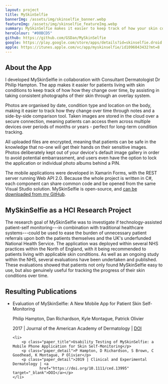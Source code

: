```yaml
---
layout: project 
title: MySkinSelfie 
bannerImg: /assets/img/skinselfie_banner.webp
featureImg: /assets/img/skinselfie_featureImg.webp 
summary: MySkinSelfie makes it easier to keep track of how your skin conditions change over time. I developed the platform while I was a Research Associate in Open Lab, Newcastle University.
heroColour: "#00BCD5" 
github: https://github.com/GSDan/MySkinSelfie 
google: https://play.google.com/store/apps/details?id=skinselfie.droid 
apple: https://itunes.apple.com/vc/app/myskinselfie/id1096043432?mt=8
---
```


## About the App

I developed MySkinSelfie in collaboration with Consultant Dermatologist Dr
Philip Hampton. The app makes it easier for patients living with skin conditions
to keep track of how how they change over time, by assisting in taking
consistent photographs of their skin through an overlay system. 

Photos are organised by date, condition type and location on the body, making it
easier to track how they change over time through notes and a side-by-side
comparison tool. Taken images are stored in the cloud over a secure connection,
meaning patients can access them across multiple devices over periods of months
or years - perfect for long-term condition tracking.

All uploaded files are encrypted, meaning that patients can be safe in the
knowledge that no-one will get their hands on their sensitive images. Photos
deliberately kept out of your device's default image gallery in order to avoid
potential embarrassment, and users even have the option to lock the application
or individual photo albums behind a PIN.

The mobile applications were developed in Xamarin Forms, with the REST server
running Web API 2.0. Because the whole project is written in C#, each component
can share common code and be opened from the same Visual Studio solution.
MySkinSelfie is open-source, and [can be downloaded from my GitHub](https://github.com/GSDan/MySkinSelfie).

## MySkinSelfie as a HCI Research Project

The research goal of MySkinSelfie was to investigate if technology-assisted
patient-self monitoring---in combination with traditional healthcare
systems---could be used to ease the burden of unnecessary patient referrals upon
both the patients themselves and the UK's underfunded National Health Service.
The application was deployed within several NHS practices within the North of
England, with it being recommended to patients living with applicable skin
conditions. As well as an ongoing study within the NHS, several evaluations have
been undertaken and published. These evaluations showed that patients not only
found MySkinSelfie easy to use, but also genuinely useful for tracking the
progress of their skin conditions over time.

## Resulting Publications

<ul class="paper_list">
    <li>
        <p class="paper_title">Evaluation of MySkinSelfie: A New Mobile App for Patient Skin Self-Monitoring</p>
        <p class="paper_detail">Philip Hampton, Dan Richardson, Kyle Montague, Patrick Olivier</p>
        <p class="paper_detail">2017 | Journal of the American Academy of Dermatology | <a
                href="https://doi.org/10.1016/j.jaad.2017.04.504" target="_blank">DOI</a></p>
    </li>

    <li>
        <p class="paper_title">Usability Testing of MySkinSelfie: a Mobile Phone Application for Skin Self‐Monitoring</p>
        <p class="paper_detail">P Hampton, D Richardson, S Brown, C Goodhead, K Montague, P Olivier</p>
        <p class="paper_detail">2019 | Clinical and Experimental Dermatology | <a
                href="https://doi.org/10.1111/ced.13995" target="_blank">DOI</a></p>
    </li>
</ul>